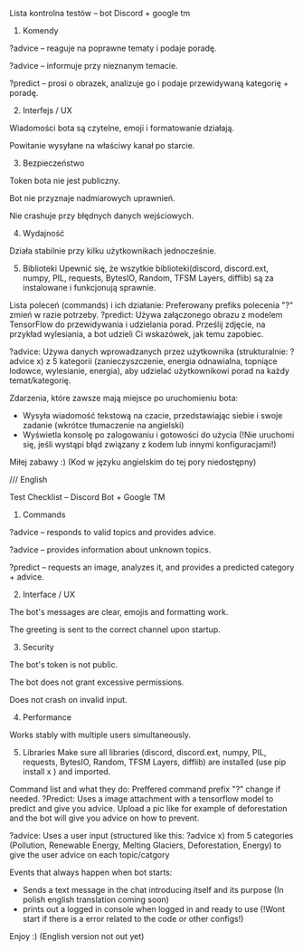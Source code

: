 Lista kontrolna testów – bot Discord + google tm

1. Komendy

 ?advice – reaguje na poprawne tematy i podaje poradę.

 ?advice – informuje przy nieznanym temacie.

 ?predict – prosi o obrazek, analizuje go i podaje przewidywaną kategorię + poradę.

2. Interfejs / UX

 Wiadomości bota są czytelne, emoji i formatowanie działają.

 Powitanie wysyłane na właściwy kanał po starcie.

3. Bezpieczeństwo

 Token bota nie jest publiczny.

 Bot nie przyznaje nadmiarowych uprawnień.

 Nie crashuje przy błędnych danych wejściowych.

4. Wydajność

 Działa stabilnie przy kilku użytkownikach jednocześnie.

 5. Biblioteki
 Upewnić się, że wszytkie biblioteki(discord, discord.ext, numpy, PIL, requests, BytesIO, Random, TFSM Layers, difflib) są za instalowane i funkcjonują sprawnie.

Lista poleceń (commands) i ich działanie:
Preferowany prefiks polecenia "?" zmień w razie potrzeby.
?predict:
Używa załączonego obrazu z modelem TensorFlow do przewidywania i udzielania porad. Prześlij zdjęcie, na przykład wylesiania, a bot udzieli Ci wskazówek, jak temu zapobiec.

?advice:
Używa danych wprowadzanych przez użytkownika (strukturalnie: ?advice x) z 5 kategorii (zanieczyszczenie, energia odnawialna, topniące lodowce, wylesianie, energia), aby udzielać użytkownikowi porad na każdy temat/kategorię.

Zdarzenia, które zawsze mają miejsce po uruchomieniu bota:
- Wysyła wiadomość tekstową na czacie, przedstawiając siebie i swoje zadanie (wkrótce tłumaczenie na angielski)
- Wyświetla konsolę po zalogowaniu i gotowości do użycia (!Nie uruchomi się, jeśli wystąpi błąd związany z kodem lub innymi konfiguracjami!)

Miłej zabawy :) (Kod w języku angielskim do tej pory niedostępny)


/// English

Test Checklist – Discord Bot + Google TM

1. Commands

?advice – responds to valid topics and provides advice.

?advice – provides information about unknown topics.

?predict – requests an image, analyzes it, and provides a predicted category + advice.

2. Interface / UX

The bot's messages are clear, emojis and formatting work.

The greeting is sent to the correct channel upon startup.

3. Security

The bot's token is not public.

The bot does not grant excessive permissions.

Does not crash on invalid input.

4. Performance

Works stably with multiple users simultaneously.

5. Libraries
Make sure all libraries (discord, discord.ext, numpy, PIL, requests, BytesIO, Random, TFSM Layers, difflib) are installed (use pip install x ) and imported.

Command list and what they do:
Preffered command prefix "?" change if needed.
?Predict:
Uses a image attachment with a tensorflow model to predict and give you advice. Upload a pic like for example of deforestation and the bot will give you advice on how to prevent.

?advice:
Uses a user input (structured like this: ?advice x) from 5 categories (Pollution, Renewable Energy, Melting Glaciers, Deforestation, Energy) to give the user advice on each topic/catgory

Events that always happen when bot starts:
- Sends a text message in the chat introducing itself and its purpose (In polish english translation coming soon)
- prints out a logged in console when logged in and ready to use (!Wont start if there is a error related to the code or other configs!)

Enjoy :) (English version not out yet)








